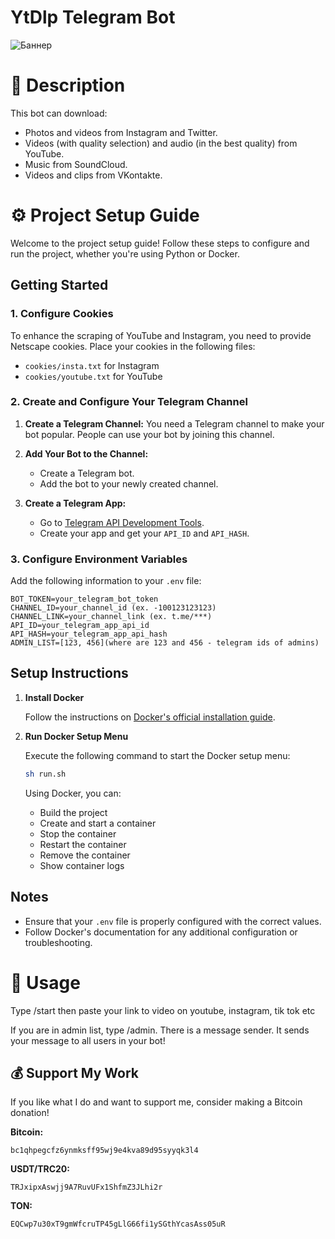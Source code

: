 # YtDlp Telegram Bot

![Баннер](https://i.ibb.co/nwnrB9H/icon.png)

# 📖 Description
This bot can download:
- Photos and videos from Instagram and Twitter.
- Videos (with quality selection) and audio (in the best quality) from YouTube.
- Music from SoundCloud.
- Videos and clips from VKontakte.

# ⚙️ Project Setup Guide

Welcome to the project setup guide! Follow these steps to configure and run the project, whether you're using Python or Docker.

## Getting Started

### 1. Configure Cookies

To enhance the scraping of YouTube and Instagram, you need to provide Netscape cookies. Place your cookies in the following files:
- `cookies/insta.txt` for Instagram
- `cookies/youtube.txt` for YouTube

### 2. Create and Configure Your Telegram Channel

1. **Create a Telegram Channel:** 
   You need a Telegram channel to make your bot popular. People can use your bot by joining this channel.

2. **Add Your Bot to the Channel:**
   - Create a Telegram bot.
   - Add the bot to your newly created channel.

3. **Create a Telegram App:**
   - Go to [Telegram API Development Tools](https://my.telegram.org/apps).
   - Create your app and get your `API_ID` and `API_HASH`.

### 3. Configure Environment Variables

Add the following information to your `.env` file:

```env
BOT_TOKEN=your_telegram_bot_token
CHANNEL_ID=your_channel_id (ex. -100123123123) 
CHANNEL_LINK=your_channel_link (ex. t.me/***)
API_ID=your_telegram_app_api_id
API_HASH=your_telegram_app_api_hash
ADMIN_LIST=[123, 456](where are 123 and 456 - telegram ids of admins)
```

## Setup Instructions

1. **Install Docker**

   Follow the instructions on [Docker's official installation guide](https://docs.docker.com/engine/install/).

2. **Run Docker Setup Menu**

   Execute the following command to start the Docker setup menu:

   ```bash
   sh run.sh
   ```

   Using Docker, you can:
   - Build the project
   - Create and start a container
   - Stop the container
   - Restart the container
   - Remove the container
   - Show container logs

## Notes

- Ensure that your `.env` file is properly configured with the correct values.
- Follow Docker's documentation for any additional configuration or troubleshooting.

# 🚀 Usage

Type /start then paste your link to video on youtube, instagram, tik tok etc

If you are in admin list, type /admin. There is a message sender. It sends your message to all users in your bot!

## 💰 Support My Work

If you like what I do and want to support me, consider making a Bitcoin donation!

**Bitcoin:**

`bc1qhpegcfz6ynmksff95wj9e4kva89d95syyqk3l4`

**USDT/TRC20:**

`TRJxipxAswjj9A7RuvUFx1ShfmZ3JLhi2r`


**TON:**

`EQCwp7u30xT9gmWfcruTP45gLlG66fi1ySGthYcasAss05uR`
